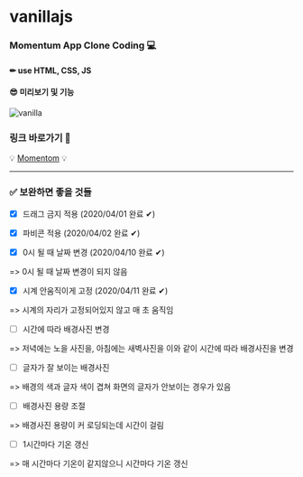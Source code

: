 # vanillajs

### Momentum App Clone Coding 💻

#### ✏ use HTML, CSS, JS

#### 😎 미리보기 및 기능

![vanilla](https://user-images.githubusercontent.com/55091156/79003961-b6c29780-7b8e-11ea-9081-16fe6aad9f25.PNG)

### 링크 바로가기 🐾 

💡 [Momentom](https://jhlee-ict.github.io/vanillajs/) 💡

<hr/>

### ✅ 보완하면 좋을 것들

- [x] 드래그 금지 적용 (2020/04/01 완료 ✔)

- [x] 파비콘 적용 (2020/04/02 완료 ✔)

- [x] 0시 될 때 날짜 변경 (2020/04/10 완료 ✔)

=> 0시 될 때 날짜 변경이 되지 않음

- [x] 시계 안움직이게 고정 (2020/04/11 완료 ✔)

=> 시계의 자리가 고정되어있지 않고 매 초 움직임

- [ ] 시간에 따라 배경사진 변경

=> 저녁에는 노을 사진을, 아침에는 새벽사진을 이와 같이 시간에 따라 배경사진을 변경

- [ ] 글자가 잘 보이는 배경사진

=> 배경의 색과 글자 색이 겹쳐 화면의 글자가 안보이는 경우가 있음

- [ ] 배경사진 용량 조절

=> 배경사진 용량이 커 로딩되는데 시간이 걸림

- [ ] 1시간마다 기온 갱신

=> 매 시간마다 기온이 같지않으니 시간마다 기온 갱신
